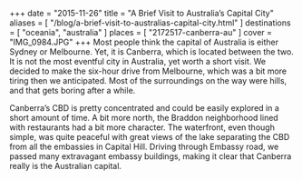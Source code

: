 +++
date    = "2015-11-26"
title   = "A Brief Visit to Australia’s Capital City"
aliases = [ "/blog/a-brief-visit-to-australias-capital-city.html" ]
destinations = [ "oceania", "australia" ]
places  = [ "2172517-canberra-au" ]
cover   = "IMG_0984.JPG"
+++
Most people think the capital of Australia is either Sydney or Melbourne. Yet, it is Canberra, which is located between the two. It is not the most eventful city in Australia, yet worth a short visit. We decided to make the six-hour drive from Melbourne, which was a bit more tiring then we anticipated. Most of the surroundings on the way were hills, and that gets boring after a while.
<!--more-->

Canberra’s CBD is pretty concentrated and could be easily explored in a short amount of time. A bit more north, the Braddon neighborhood lined with restaurants had a bit more character. The waterfront, even though simple, was quite peaceful with great views of the lake separating the CBD from all the embassies in Capital Hill. Driving through Embassy road, we passed many extravagant embassy buildings, making it clear that Canberra really is the Australian capital.